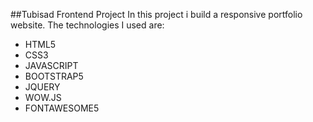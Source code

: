 ##Tubisad Frontend Project
In this project i build a responsive portfolio website. 
The technologies I used are:
- HTML5
- CSS3
- JAVASCRIPT
- BOOTSTRAP5
- JQUERY
- WOW.JS
- FONTAWESOME5
 
<!-- ![Home Page](Home.png)


![Home Page](./img/about.png)


![Home Page](./img/ability.png)


![Home Page](./img/motivation1.png)


![motivation](./img/motivation2.png)


![motivation2](./img/icons.png)


![Home Page](./img/readmore.png)


![Home Page](./img/whatido.png)


![Home Page](./img/contact-me.png)


![Home Page](./img/footer.png)

##Responsive Design

![Home Page](./img/iphone-xr.png)


![Home Page](./img/iphone-se.png)


![Home Page](./img/ipadmini.png)

![Home Page](./img/iphone-xr1.png)
 -->
